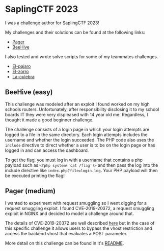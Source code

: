 # SaplingCTF 2023

I was a challenge author for SaplingCTF 2023!

My challenges and their solutions can be found at the following links:

* [Pager](https://github.com/ubcctf/sapling-ctf-2023-public/tree/main/web/pager)
* [BeeHive](https://github.com/ubcctf/sapling-ctf-2023-public/tree/main/web/beehive)

I also tested and wrote solve scripts for some of my teammates challenges.

* [El-pajaro](https://github.com/ubcctf/sapling-ctf-2023-public/blob/main/web/el-pajaro/solve/solve.py)
* [El-zorro](https://github.com/ubcctf/sapling-ctf-2023-public/blob/main/web/el-zorro/solve/solve.py)
* [La-culebra](https://github.com/ubcctf/sapling-ctf-2023-public/blob/main/web/la-culebra/solve/solve.py)

## BeeHive (easy)

This challenge was modeled after an exploit I found worked on my high schools routers. Unfortunately, after responsibility disclosing it to my school boards IT they were very displeased with 14 year old me. Regardless, I thought it made a good beginner challenge.

The challenge consists of a login page in which your login attempts are logged to a file in the same directory. Each login attempts includes the username and whether the login succeeded. The PHP code also uses the `include` directive to direct whether a user is to be on the login page or has logged in and can access the dashboard.

To get the flag, you must log in with a username that contains a php payload such as `<?php system('cat /flag')>` and then pass the log into the include directive like `index.php?file=login.log`. Your PHP payload will then be executed printing the flag!

## Pager (medium)

I wanted to experiment with request smuggling so I went digging for a request smuggling exploit. I found CVE-2019-20372, a request smuggling exploit in NGINX and decided to model a challenge around that.

The details of CVE-2019-20372 are well described [here](https://bertjwregeer.keybase.pub/2019-12-10%20-%20error_page%20request%20smuggling.pdf) but in the case of this specific challenge it allows users to bypass the vhost restriction and access the backend vhost that evaluates a POST parameter.

More detail on this challenge can be found in it's [README](https://github.com/ubcctf/sapling-ctf-2023-public/blob/main/web/pager/README.md).
